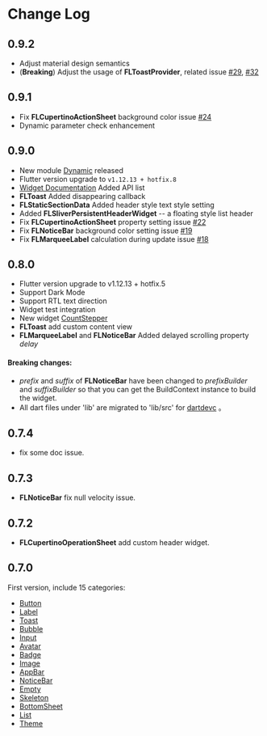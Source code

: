 # Change Log

## 0.9.2

- Adjust material design semantics
- (**Breaking**) Adjust the usage of **FLToastProvider**, related issue [#29](https://github.com/Rannie/flui/issues/29), [#32](https://github.com/Rannie/flui/issues/32)

## 0.9.1

- Fix **FLCupertinoActionSheet** background color issue [#24](https://github.com/Rannie/flui/issues/24)
- Dynamic parameter check enhancement

## 0.9.0

- New module [Dynamic](https://www.flui.xin/en/dynamic.html) released
- Flutter version upgrade to `v1.12.13 + hotfix.8`
- [Widget Documentation](https://www.flui.xin/en/widgets/button.html) Added API list
- **FLToast** Added disappearing callback
- **FLStaticSectionData** Added header style text style setting
- Added **FLSliverPersistentHeaderWidget** -- a floating style list header
- Fix **FLCupertinoActionSheet** property setting issue [#22](https://github.com/Rannie/flui/issues/22)
- Fix **FLNoticeBar** background color setting issue [#19](https://github.com/Rannie/flui/issues/19)
- Fix **FLMarqueeLabel** calculation during update issue [#18](https://github.com/Rannie/flui/issues/18)

## 0.8.0

- Flutter version upgrade to v1.12.13 + hotfix.5
- Support Dark Mode 
- Support RTL text direction
- Widget test integration
- New widget [CountStepper](https://www.flui.xin/en/widgets/counter.html)
- **FLToast** add custom content view
- **FLMarqueeLabel** and **FLNoticeBar** Added delayed scrolling property *delay*

#### Breaking changes:
- *prefix* and *suffix* of **FLNoticeBar** have been changed to *prefixBuilder* and *suffixBuilder* so that you can get the BuildContext instance to build the widget.
- All dart files under 'lib' are migrated to 'lib/src' for [dartdevc](https://dart.dev/tools/dartdevc) 。

## 0.7.4

- fix some doc issue.

## 0.7.3

- **FLNoticeBar** fix null velocity issue.
 
## 0.7.2 

- **FLCupertinoOperationSheet** add custom header widget.

## 0.7.0

First version, include 15 categories:

- [Button](https://www.flui.xin/en/widgets/button.html)
- [Label](https://www.flui.xin/en/widgets/label.html)
- [Toast](https://www.flui.xin/en/widgets/toast.html)
- [Bubble](https://www.flui.xin/en/widgets/bubble.html)
- [Input](https://www.flui.xin/en/widgets/input.html)
- [Avatar](https://www.flui.xin/en/widgets/avatar.html)
- [Badge](https://www.flui.xin/en/widgets/badge.html)
- [Image](https://www.flui.xin/en/widgets/image.html)
- [AppBar](https://www.flui.xin/en/widgets/appbar.html)
- [NoticeBar](https://www.flui.xin/en/widgets/notice-bar.html)
- [Empty](https://www.flui.xin/en/widgets/empty.html)
- [Skeleton](https://www.flui.xin/en/widgets/skeleton.html)
- [BottomSheet](https://www.flui.xin/en/widgets/bottom-sheet.html)
- [List](https://www.flui.xin/en/widgets/list.html)
- [Theme](https://www.flui.xin/en/widgets/theme.html)

